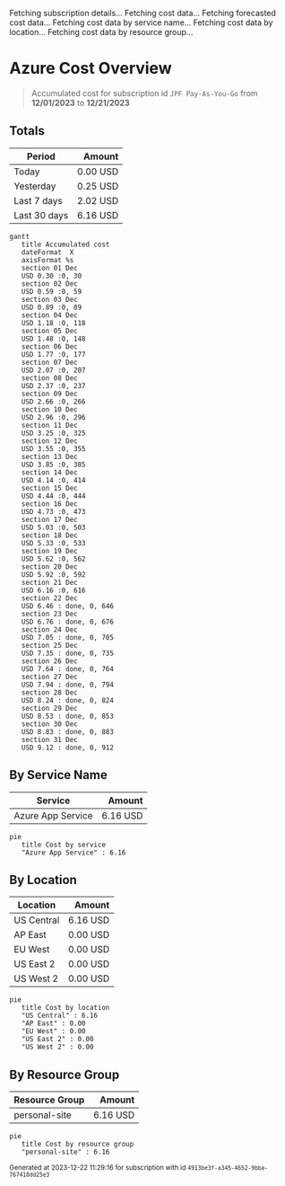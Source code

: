 Fetching subscription details...
Fetching cost data...
Fetching forecasted cost data...
Fetching cost data by service name...
Fetching cost data by location...
Fetching cost data by resource group...
# Azure Cost Overview

> Accumulated cost for subscription id `JPF Pay-As-You-Go` from **12/01/2023** to **12/21/2023**

## Totals

|Period|Amount|
|---|---:|
|Today|0.00 USD|
|Yesterday|0.25 USD|
|Last 7 days|2.02 USD|
|Last 30 days|6.16 USD|

```mermaid
gantt
   title Accumulated cost
   dateFormat  X
   axisFormat %s
   section 01 Dec
   USD 0.30 :0, 30
   section 02 Dec
   USD 0.59 :0, 59
   section 03 Dec
   USD 0.89 :0, 89
   section 04 Dec
   USD 1.18 :0, 118
   section 05 Dec
   USD 1.48 :0, 148
   section 06 Dec
   USD 1.77 :0, 177
   section 07 Dec
   USD 2.07 :0, 207
   section 08 Dec
   USD 2.37 :0, 237
   section 09 Dec
   USD 2.66 :0, 266
   section 10 Dec
   USD 2.96 :0, 296
   section 11 Dec
   USD 3.25 :0, 325
   section 12 Dec
   USD 3.55 :0, 355
   section 13 Dec
   USD 3.85 :0, 385
   section 14 Dec
   USD 4.14 :0, 414
   section 15 Dec
   USD 4.44 :0, 444
   section 16 Dec
   USD 4.73 :0, 473
   section 17 Dec
   USD 5.03 :0, 503
   section 18 Dec
   USD 5.33 :0, 533
   section 19 Dec
   USD 5.62 :0, 562
   section 20 Dec
   USD 5.92 :0, 592
   section 21 Dec
   USD 6.16 :0, 616
   section 22 Dec
   USD 6.46 : done, 0, 646
   section 23 Dec
   USD 6.76 : done, 0, 676
   section 24 Dec
   USD 7.05 : done, 0, 705
   section 25 Dec
   USD 7.35 : done, 0, 735
   section 26 Dec
   USD 7.64 : done, 0, 764
   section 27 Dec
   USD 7.94 : done, 0, 794
   section 28 Dec
   USD 8.24 : done, 0, 824
   section 29 Dec
   USD 8.53 : done, 0, 853
   section 30 Dec
   USD 8.83 : done, 0, 883
   section 31 Dec
   USD 9.12 : done, 0, 912
```

## By Service Name

|Service|Amount|
|---|---:|
|Azure App Service|6.16 USD|

```mermaid
pie
   title Cost by service
   "Azure App Service" : 6.16
```

## By Location

|Location|Amount|
|---|---:|
|US Central|6.16 USD|
|AP East|0.00 USD|
|EU West|0.00 USD|
|US East 2|0.00 USD|
|US West 2|0.00 USD|

```mermaid
pie
   title Cost by location
   "US Central" : 6.16
   "AP East" : 0.00
   "EU West" : 0.00
   "US East 2" : 0.00
   "US West 2" : 0.00
```

## By Resource Group

|Resource Group|Amount|
|---|---:|
|personal-site|6.16 USD|

```mermaid
pie
   title Cost by resource group
   "personal-site" : 6.16
```

<sup>Generated at 2023-12-22 11:29:16 for subscription with id `4913be3f-a345-4652-9bba-767418dd25e3`</sup>
